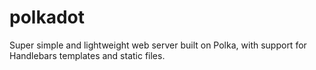 # polkadot
Super simple and lightweight web server built on Polka, with support for Handlebars templates and static files.
